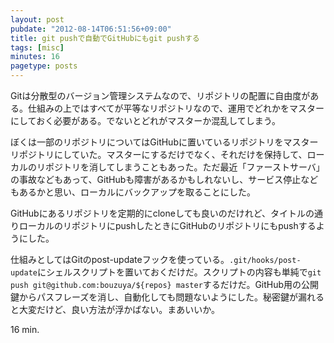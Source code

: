 ```yaml
---
layout: post
pubdate: "2012-08-14T06:51:56+09:00"
title: git pushで自動でGitHubにもgit pushする
tags: [misc]
minutes: 16
pagetype: posts
---
```

Gitは分散型のバージョン管理システムなので、リポジトリの配置に自由度がある。仕組みの上ではすべてが平等なリポジトリなので、運用でどれかをマスターにしておく必要がある。でないとどれがマスターか混乱してしまう。

ぼくは一部のリポジトリについてはGitHubに置いているリポジトリをマスターリポジトリにしていた。マスターにするだけでなく、それだけを保持して、ローカルのリポジトリを消してしまうこともあった。ただ最近「ファーストサーバ」の事故などもあって、GitHubも障害があるかもしれないし、サービス停止などもあるかと思い、ローカルにバックアップを取ることにした。

GitHubにあるリポジトリを定期的にcloneしても良いのだけれど、タイトルの通りローカルのリポジトリにpushしたときにGitHubのリポジトリにもpushするようにした。

仕組みとしてはGitのpost-updateフックを使っている。`.git/hooks/post-update`にシェルスクリプトを置いておくだけだ。スクリプトの内容も単純で`git push git@github.com:bouzuya/${repos} master`するだけだ。GitHub用の公開鍵からパスフレーズを消し、自動化しても問題ないようにした。秘密鍵が漏れると大変だけど、良い方法が浮かばない。まあいいか。

16 min.

